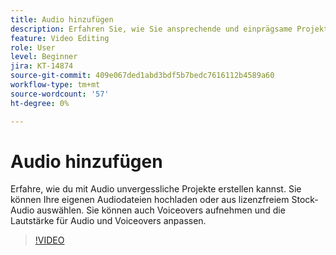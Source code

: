 ```yaml
---
title: Audio hinzufügen
description: Erfahren Sie, wie Sie ansprechende und einprägsame Projekte erstellen, indem Sie Audio hinzufügen
feature: Video Editing
role: User
level: Beginner
jira: KT-14874
source-git-commit: 409e067ded1abd3bdf5b7bedc7616112b4589a60
workflow-type: tm+mt
source-wordcount: '57'
ht-degree: 0%

---
```


# Audio hinzufügen

Erfahre, wie du mit Audio unvergessliche Projekte erstellen kannst. Sie können Ihre eigenen Audiodateien hochladen oder aus lizenzfreiem Stock-Audio auswählen. Sie können auch Voiceovers aufnehmen und die Lautstärke für Audio und Voiceovers anpassen.

>[!VIDEO](https://video.tv.adobe.com/v/3427092?quality=12&learn=on&hidetitle=true)
